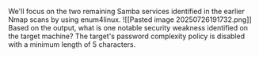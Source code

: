 We'll focus on the two remaining Samba services identified in the earlier Nmap scans by using enum4linux.
![[Pasted image 20250726191732.png]]
Based on the output, what is one notable security weakness identified on the target machine?
	The target's password complexity policy is disabled with a minimum length of 5 characters.
